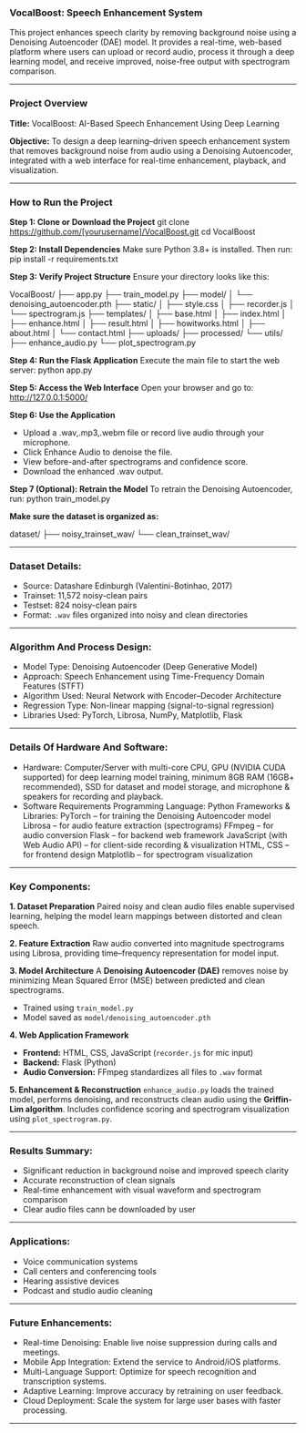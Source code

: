 ### **VocalBoost: Speech Enhancement System**

This project enhances speech clarity by removing background noise using a Denoising Autoencoder (DAE) model. It provides a real-time, web-based platform where users can upload or record audio, process it through a deep learning model, and receive improved, noise-free output with spectrogram comparison.

---

### **Project Overview**

**Title:**
VocalBoost: AI-Based Speech Enhancement Using Deep Learning

**Objective:**
To design a deep learning–driven speech enhancement system that removes background noise from audio using a Denoising Autoencoder, integrated with a web interface for real-time enhancement, playback, and visualization.

---
### **How to Run the Project**

**Step 1: Clone or Download the Project**
git clone https://github.com/[yourusername]/VocalBoost.git
cd VocalBoost

**Step 2: Install Dependencies**
Make sure Python 3.8+ is installed. Then run:
pip install -r requirements.txt

**Step 3: Verify Project Structure**
Ensure your directory looks like this:

VocalBoost/
├── app.py
├── train_model.py
├── model/
│   └── denoising_autoencoder.pth
├── static/
│   ├── style.css
│   ├── recorder.js
│   └── spectrogram.js
├── templates/
│   ├── base.html
│   ├── index.html
│   ├── enhance.html
│   ├── result.html
│   ├── howitworks.html
│   ├── about.html
│   └── contact.html
├── uploads/
├── processed/
└── utils/
    ├── enhance_audio.py
    └── plot_spectrogram.py


**Step 4: Run the Flask Application**
Execute the main file to start the web server:
python app.py

**Step 5: Access the Web Interface**
Open your browser and go to:
http://127.0.0.1:5000/

**Step 6: Use the Application**
* Upload a .wav,.mp3,.webm file or record live audio through your microphone.
* Click Enhance Audio to denoise the file.
* View before-and-after spectrograms and confidence score.
* Download the enhanced .wav output.

**Step 7 (Optional): Retrain the Model**
To retrain the Denoising Autoencoder, run:
python train_model.py

**Make sure the dataset is organized as:**

dataset/
├── noisy_trainset_wav/
└── clean_trainset_wav/

---

### **Dataset Details:**

* Source: Datashare Edinburgh (Valentini-Botinhao, 2017)
* Trainset: 11,572 noisy-clean pairs
* Testset: 824 noisy-clean pairs
* Format: `.wav` files organized into noisy and clean directories

---
### **Algorithm And Process Design:**

* Model Type: Denoising Autoencoder (Deep Generative Model)
* Approach: Speech Enhancement using Time-Frequency Domain Features (STFT)
* Algorithm Used: Neural Network with Encoder–Decoder Architecture
* Regression Type: Non-linear mapping (signal-to-signal regression)
* Libraries Used: PyTorch, Librosa, NumPy, Matplotlib, Flask
  
---
### **Details Of Hardware And Software:**

* Hardware: Computer/Server with multi-core CPU, GPU (NVIDIA CUDA supported) for deep learning model training, minimum 8GB RAM (16GB+ recommended), SSD for dataset and model storage, and microphone & speakers for recording and playback.
* Software Requirements
Programming Language: Python
Frameworks & Libraries:
PyTorch – for training the Denoising Autoencoder model
Librosa – for audio feature extraction (spectrograms)
FFmpeg – for audio conversion
Flask – for backend web framework
JavaScript (with Web Audio API) – for client-side recording & visualization
HTML, CSS – for frontend design
Matplotlib – for spectrogram visualization

---
### **Key Components:**

**1. Dataset Preparation**
Paired noisy and clean audio files enable supervised learning, helping the model learn mappings between distorted and clean speech.

**2. Feature Extraction**
Raw audio converted into magnitude spectrograms using Librosa, providing time–frequency representation for model input.

**3. Model Architecture**
A **Denoising Autoencoder (DAE)** removes noise by minimizing Mean Squared Error (MSE) between predicted and clean spectrograms.

* Trained using `train_model.py`
* Model saved as `model/denoising_autoencoder.pth`

**4. Web Application Framework**

* **Frontend:** HTML, CSS, JavaScript (`recorder.js` for mic input)
* **Backend:** Flask (Python)
* **Audio Conversion:** FFmpeg standardizes all files to `.wav` format

**5. Enhancement & Reconstruction**
`enhance_audio.py` loads the trained model, performs denoising, and reconstructs clean audio using the **Griffin-Lim algorithm**.
Includes confidence scoring and spectrogram visualization using `plot_spectrogram.py`.

---

### **Results Summary:**

* Significant reduction in background noise and improved speech clarity
* Accurate reconstruction of clean signals
* Real-time enhancement with visual waveform and spectrogram comparison
* Clear audio files cann be downloaded by user

---

### **Applications:**

* Voice communication systems
* Call centers and conferencing tools
* Hearing assistive devices
* Podcast and studio audio cleaning

---

### **Future Enhancements:**

* Real-time Denoising: Enable live noise suppression during calls and meetings.
* Mobile App Integration: Extend the service to Android/iOS platforms.
* Multi-Language Support: Optimize for speech recognition and transcription systems.
* Adaptive Learning: Improve accuracy by retraining on user feedback.
* Cloud Deployment: Scale the system for large user bases with faster processing.

---
